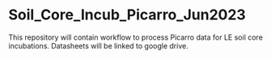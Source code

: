 # Soil_Core_Incub_Picarro_Jun2023
This repository will contain workflow to process Picarro data for LE soil core incubations. 
Datasheets will be linked to google drive.
